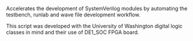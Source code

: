 Accelerates the development of SystemVerilog modules by automating the testbench, runlab and wave file development workflow.

This script was developed with the University of Washington digital logic classes in mind and their use of DE1_SOC FPGA board.
